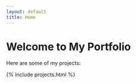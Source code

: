 ```yaml
---
layout: default
title: Home
---
```


# Welcome to My Portfolio

Here are some of my projects:

{% include projects.html %}
